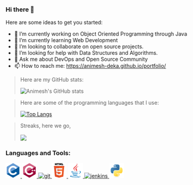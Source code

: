 ### Hi there 👋

Here are some ideas to get you started:

- 🔭 I’m currently working on Object Oriented Programming through Java
- 🌱 I’m currently learning Web Development
- 👯 I’m looking to collaborate on open source projects.
- 🤔 I’m looking for help with Data Structures and Algorithms.
- 💬 Ask me about DevOps and Open Source Community
- 📫 How to reach me: https://animesh-deka.github.io/portfolio/ 

>Here are my GitHub stats:
>
>![Animesh's GitHub stats](https://github-readme-stats.vercel.app/api?username=animesh-deka&theme=midnight-purple&show_icons=true) 


>Here are some of the programming languages that I use:
>
>>
>[![Top Langs](https://github-readme-stats.vercel.app/api/top-langs/?username=animesh-deka&theme=midnight-purple&layout=compact)](https://github.com/animesh-deka/github-readme-stats)

>Streaks, here we go, 
>
><p><img align="center" src="https://github-readme-streak-stats.herokuapp.com/?user=animesh-deka&theme=midnight-purple" /></p>


<h3 align="left">Languages and Tools:</h3>
<p align="left"> <a href="https://www.cprogramming.com/" target="_blank"> <img src="https://raw.githubusercontent.com/devicons/devicon/master/icons/c/c-original.svg" alt="c" width="40" height="40"/> </a> <a href="https://www.w3schools.com/cpp/" target="_blank"> <img src="https://raw.githubusercontent.com/devicons/devicon/master/icons/cplusplus/cplusplus-original.svg" alt="cplusplus" width="40" height="40"/> </a> <a href="https://git-scm.com/" target="_blank"> <img src="https://www.vectorlogo.zone/logos/git-scm/git-scm-icon.svg" alt="git" width="40" height="40"/> </a> <a href="https://www.w3.org/html/" target="_blank"> <img src="https://raw.githubusercontent.com/devicons/devicon/master/icons/html5/html5-original-wordmark.svg" alt="html5" width="40" height="40"/> </a> <a href="https://www.java.com" target="_blank"> <img src="https://raw.githubusercontent.com/devicons/devicon/master/icons/java/java-original.svg" alt="java" width="40" height="40"/> </a> <a href="https://www.jenkins.io" target="_blank"> <img src="https://www.vectorlogo.zone/logos/jenkins/jenkins-icon.svg" alt="jenkins" width="40" height="40"/> </a> <a href="https://www.python.org" target="_blank"> <img src="https://raw.githubusercontent.com/devicons/devicon/master/icons/python/python-original.svg" alt="python" width="40" height="40"/> </a> </p>

